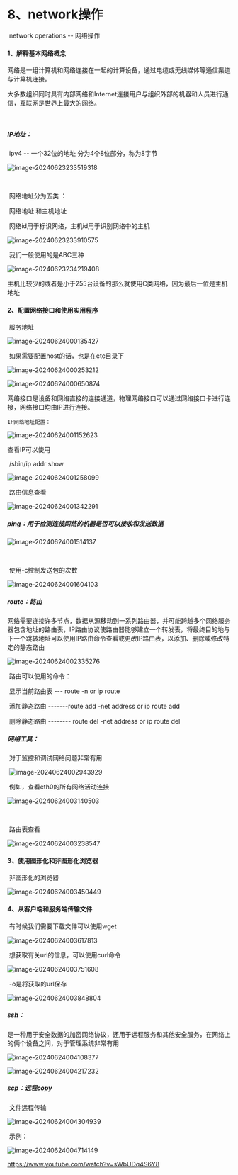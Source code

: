 

# 8、network操作

​		network operations -- 网络操作



#### 	1、解释基本网络概念

​		网络是一组计算机和网络连接在一起的计算设备，通过电缆或无线媒体等通信渠道与计算机连接。

大多数组织同时具有内部网络和Internet连接用户与组织外部的机器和人员进行通信，互联网是世界上最大的网络。

​	

##### 		IP地址：

​		ipv4 -- 一个32位的地址 分为4个8位部分，称为8字节

![image-20240623233519318](./../../../.vuepress/public/images/image-20240623233519318.png)

​	

​	网络地址分为五类 ：

​		网络地址 和主机地址

​		网络id用于标识网络，主机id用于识别网络中的主机

![image-20240623233910575](./../../../.vuepress/public/images/image-20240623233910575.png)

​	我们一般使用的是ABC三种

![image-20240623234219408](./../../../.vuepress/public/images/image-20240623234219408.png)



​	主机比较少的或者是小于255台设备的那么就使用C类网络，因为最后一位是主机地址























#### 	2、配置网络接口和使用实用程序

​			服务地址

![image-20240624000135427](./../../../.vuepress/public/images/image-20240624000135427.png)



​	如果需要配置host的话，也是在etc目录下

![image-20240624000253212](./../../../.vuepress/public/images/image-20240624000253212.png)

![image-20240624000650874](./../../../.vuepress/public/images/image-20240624000650874.png)

​	网络接口是设备和网络直接的连接通道，物理网络接口可以通过网络接口卡进行连接，网络接口均由IP进行连接。

 	IP网络地址配置：

![image-20240624001152623](./../../../.vuepress/public/images/image-20240624001152623.png)



查看IP可以使用

​	/sbin/ip addr show

![image-20240624001258099](./../../../.vuepress/public/images/image-20240624001258099.png)

​	路由信息查看

![image-20240624001342291](./../../../.vuepress/public/images/image-20240624001342291.png)





##### 	ping：用于检测连接网络的机器是否可以接收和发送数据

 ![image-20240624001514137](./../../../.vuepress/public/images/image-20240624001514137.png)

​	

​		使用-c控制发送包的次数



![image-20240624001604103](./../../../.vuepress/public/images/image-20240624001604103.png)



##### 	route：路由

​			网络需要连接许多节点，数据从源移动到一系列路由器，并可能跨越多个网络服务器包含地址的路由表，IP路由协议使路由器能够建立一个转发表，将最终目的地与下一个跳转地址可以使用IP路由命令查看或更改IP路由表，以添加、删除或修改特定的静态路由

![image-20240624002335276](./../../../.vuepress/public/images/image-20240624002335276.png)



​	路由可以使用的命令：

​		显示当前路由表 --- route -n or ip route

​		添加静态路由 -------route add -net address or ip route add

​		删除静态路由 -------- route del -net address or ip route del







##### 	网络工具：

​		对于监控和调试网络问题非常有用

​	![image-20240624002943929](./../../../.vuepress/public/images/image-20240624002943929.png)



​	例如，查看eth0的所有网络活动连接

![image-20240624003140503](./../../../.vuepress/public/images/image-20240624003140503.png)

​		

​	路由表查看

![image-20240624003238547](./../../../.vuepress/public/images/image-20240624003238547.png)





#### 	3、使用图形化和非图形化浏览器

​		非图形化的浏览器

![image-20240624003450449](./../../../.vuepress/public/images/image-20240624003450449.png)







#### 	4、从客户端和服务端传输文件

​	有时候我们需要下载文件可以使用wget

![image-20240624003617813](./../../../.vuepress/public/images/image-20240624003617813.png)



​	想获取有关url的信息，可以使用curl命令

![image-20240624003751608](./../../../.vuepress/public/images/image-20240624003751608.png)



​	-o是将获取的url保存

![image-20240624003848804](./../../../.vuepress/public/images/image-20240624003848804.png)





##### 	ssh：

​		是一种用于安全数据的加密网络协议，还用于远程服务和其他安全服务，在网络上的俩个设备之间，对于管理系统非常有用

![image-20240624004108377](./../../../.vuepress/public/images/image-20240624004108377.png)



![image-20240624004217232](./../../../.vuepress/public/images/image-20240624004217232.png)





##### 	scp：远程copy

​		文件远程传输

![image-20240624004304939](./../../../.vuepress/public/images/image-20240624004304939.png)



​	示例：

![image-20240624004714149](./../../../.vuepress/public/images/image-20240624004714149.png)





https://www.youtube.com/watch?v=sWbUDq4S6Y8



























​	